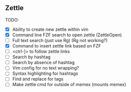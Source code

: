 Zettle
------

TODO:

 - [X] Ability to create new zettle within vim
 - [X] Command line FZF search to open zettle (ZettleOpen)
 - [ ] Full text search (just use Rg) (Rg not working?)
 - [X] Command to insert zettle link based on FZF
 - [ ] <ctrl-]> to follow zettle links
 - [ ] Search by hashtag
 - [ ] Search by absence of hashtag
 - [ ] Vim config for no text wrapping?
 - [ ] Syntax highlighting for hashtags
 - [ ] Find and replace for tags
 - [ ] Make zettle cmd for outside of memex (mounts memex)
